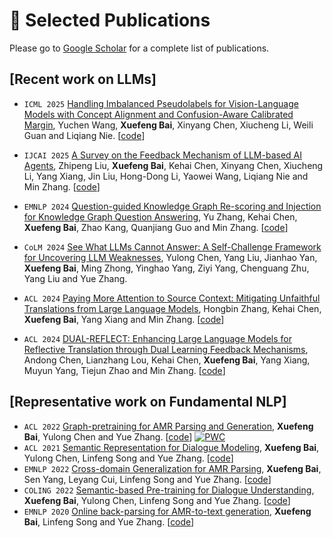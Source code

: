 # 📝 Selected Publications 

Please go to [Google Scholar](https://scholar.google.com/citations?user=wqK7rRgAAAAJ) for a complete list of publications.

## [Recent work on LLMs]
- ``ICML 2025`` [Handling Imbalanced Pseudolabels for Vision-Language Models with Concept Alignment and Confusion-Aware Calibrated Margin](https://openreview.net/forum?id=QIL44dSUPo), Yuchen Wang, **Xuefeng Bai**, Xinyang Chen, Xiucheng Li, Weili Guan and Liqiang Nie. [[code](to-be-public)]
- ``IJCAI 2025`` [A Survey on the Feedback Mechanism of LLM-based AI Agents](to-be-public), Zhipeng Liu, **Xuefeng Bai**, Kehai Chen, Xinyang Chen, Xiucheng Li, Yang Xiang, Jin Liu, Hong-Dong Li, Yaowei Wang, Liqiang Nie and Min Zhang. [[code](to-be-public)]
- ``EMNLP 2024`` [Question-guided Knowledge Graph Re-scoring and Injection for Knowledge Graph Question Answering](https://aclanthology.org/2024.findings-emnlp.524/), Yu Zhang, Kehai Chen, **Xuefeng Bai**, Zhao Kang, Quanjiang Guo and Min Zhang. [[code](https://github.com/EchoDreamer/Q-KGR)]
- ``CoLM 2024`` [See What LLMs Cannot Answer: A Self-Challenge Framework for Uncovering LLM Weaknesses](https://openreview.net/forum?id=18iNTRPx8c), Yulong Chen, Yang Liu, Jianhao Yan, **Xuefeng Bai**, Ming Zhong, Yinghao Yang, Ziyi Yang, Chenguang Zhu, Yang Liu and Yue Zhang.
- ``ACL 2024`` [Paying More Attention to Source Context: Mitigating Unfaithful Translations from Large Language Models](https://aclanthology.org/2024.findings-acl.821/), Hongbin Zhang, Kehai Chen, **Xuefeng Bai**, Yang Xiang and Min Zhang. [[code](https://github.com/AzureStarz/paying_attention_to_the_source)]

- ``ACL 2024`` [DUAL-REFLECT: Enhancing Large Language Models for Reflective Translation through Dual Learning Feedback Mechanisms](https://aclanthology.org/2024.acl-short.64/), Andong Chen, Lianzhang Lou, Kehai Chen, **Xuefeng Bai**,  Yang Xiang, Muyun Yang, Tiejun Zhao and Min Zhang. [[code](https://github.com/loulianzhang/Dual-Reflect)]

## [Representative work on Fundamental NLP]

- ``ACL 2022`` [Graph-pretraining for AMR Parsing and Generation](https://aclanthology.org/2022.acl-long.415/), **Xuefeng Bai**, Yulong Chen and Yue Zhang. [[code](https://github.com/goodbai-nlp/AMRBART)] [![PWC](https://img.shields.io/endpoint.svg?url=https://paperswithcode.com/badge/graph-pre-training-for-amr-parsing-and-1/amr-to-text-generation-on-ldc2020t02)](https://paperswithcode.com/sota/amr-to-text-generation-on-ldc2020t02?p=graph-pre-training-for-amr-parsing-and-1)
- `ACL 2021` [Semantic Representation for Dialogue Modeling](https://aclanthology.org/2021.acl-long.342/), **Xuefeng Bai**, Yulong Chen, Linfeng Song and Yue Zhang. [[code](https://github.com/goodbai-nlp/Sem-Dialogue)]
- ``EMNLP 2022`` [Cross-domain Generalization for AMR Parsing](https://aclanthology.org/2022.emnlp-main.749/), **Xuefeng Bai**, Sen Yang, Leyang Cui, Linfeng Song and Yue Zhang. [[code](https://github.com/goodbai-nlp/AMR-DomainAdaptation)]
- `COLING 2022` [Semantic-based Pre-training for Dialogue Understanding](https://aclanthology.org/2022.coling-1.49/), **Xuefeng Bai**, Yulong Chen, Linfeng Song and Yue Zhang. [[code](https://github.com/goodbai-nlp/Sem-PLM)]
- `EMNLP 2020` [Online back-parsing for AMR-to-text generation](https://aclanthology.org/2020.emnlp-main.92/), **Xuefeng Bai**, Linfeng Song and Yue Zhang. [[code](https://github.com/goodbai-nlp/Gen-Backparsing)]
